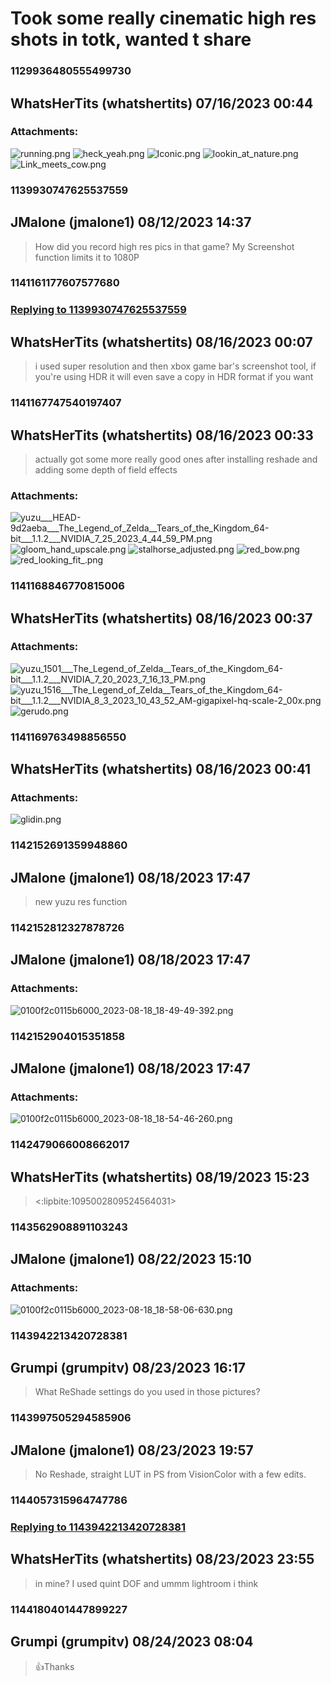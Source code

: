 # Took some really cinematic high res shots in totk, wanted t share
### 1129936480555499730
## WhatsHerTits (whatshertits) 07/16/2023 00:44 

> 
### Attachments: 
![running.png](https://yuzudiscordbackup.s3.us-west-2.amazonaws.com/files-media/1129936480555499730_running.png)
![heck_yeah.png](https://yuzudiscordbackup.s3.us-west-2.amazonaws.com/files-media/1129936480555499730_heck_yeah.png)
![Iconic.png](https://yuzudiscordbackup.s3.us-west-2.amazonaws.com/files-media/1129936480555499730_Iconic.png)
![lookin_at_nature.png](https://yuzudiscordbackup.s3.us-west-2.amazonaws.com/files-media/1129936480555499730_lookin_at_nature.png)
![Link_meets_cow.png](https://yuzudiscordbackup.s3.us-west-2.amazonaws.com/files-media/1129936480555499730_Link_meets_cow.png)

### 1139930747625537559
## JMalone (jmalone1) 08/12/2023 14:37 

> How did you record high res pics in that game? My Screenshot function limits it to 1080P

### 1141161177607577680
### [Replying to 1139930747625537559](#1139930747625537559)
## WhatsHerTits (whatshertits) 08/16/2023 00:07 

> i used super resolution and then xbox game bar's screenshot tool, if you're using HDR it will even save a copy in HDR format if you want

### 1141167747540197407
## WhatsHerTits (whatshertits) 08/16/2023 00:33 

> actually got some more really good ones after installing reshade and adding some depth of field effects
### Attachments: 
![yuzu___HEAD-9d2aeba___The_Legend_of_Zelda__Tears_of_the_Kingdom_64-bit___1.1.2___NVIDIA_7_25_2023_4_44_59_PM.png](https://yuzudiscordbackup.s3.us-west-2.amazonaws.com/files-media/1141167747540197407_yuzu___HEAD-9d2aeba___The_Legend_of_Zelda__Tears_of_the_Kingdom_64-bit___1.1.2___NVIDIA_7_25_2023_4_44_59_PM.png)
![gloom_hand_upscale.png](https://yuzudiscordbackup.s3.us-west-2.amazonaws.com/files-media/1141167747540197407_gloom_hand_upscale.png)
![stalhorse_adjusted.png](https://yuzudiscordbackup.s3.us-west-2.amazonaws.com/files-media/1141167747540197407_stalhorse_adjusted.png)
![red_bow.png](https://yuzudiscordbackup.s3.us-west-2.amazonaws.com/files-media/1141167747540197407_red_bow.png)
![red_looking_fit_.png](https://yuzudiscordbackup.s3.us-west-2.amazonaws.com/files-media/1141167747540197407_red_looking_fit_.png)

### 1141168846770815006
## WhatsHerTits (whatshertits) 08/16/2023 00:37 

> 
### Attachments: 
![yuzu_1501___The_Legend_of_Zelda__Tears_of_the_Kingdom_64-bit___1.1.2___NVIDIA_7_20_2023_7_16_13_PM.png](https://yuzudiscordbackup.s3.us-west-2.amazonaws.com/files-media/1141168846770815006_yuzu_1501___The_Legend_of_Zelda__Tears_of_the_Kingdom_64-bit___1.1.2___NVIDIA_7_20_2023_7_16_13_PM.png)
![yuzu_1516___The_Legend_of_Zelda__Tears_of_the_Kingdom_64-bit___1.1.2___NVIDIA_8_3_2023_10_43_52_AM-gigapixel-hq-scale-2_00x.png](https://yuzudiscordbackup.s3.us-west-2.amazonaws.com/files-media/1141168846770815006_yuzu_1516___The_Legend_of_Zelda__Tears_of_the_Kingdom_64-bit___1.1.2___NVIDIA_8_3_2023_10_43_52_AM-gigapixel-hq-scale-2_00x.png)
![gerudo.png](https://yuzudiscordbackup.s3.us-west-2.amazonaws.com/files-media/1141168846770815006_gerudo.png)

### 1141169763498856550
## WhatsHerTits (whatshertits) 08/16/2023 00:41 

> 
### Attachments: 
![glidin.png](https://yuzudiscordbackup.s3.us-west-2.amazonaws.com/files-media/1141169763498856550_glidin.png)

### 1142152691359948860
## JMalone (jmalone1) 08/18/2023 17:47 

> new yuzu res function

### 1142152812327878726
## JMalone (jmalone1) 08/18/2023 17:47 

> 
### Attachments: 
![0100f2c0115b6000_2023-08-18_18-49-49-392.png](https://yuzudiscordbackup.s3.us-west-2.amazonaws.com/files-media/1142152812327878726_0100f2c0115b6000_2023-08-18_18-49-49-392.png)

### 1142152904015351858
## JMalone (jmalone1) 08/18/2023 17:47 

> 
### Attachments: 
![0100f2c0115b6000_2023-08-18_18-54-46-260.png](https://yuzudiscordbackup.s3.us-west-2.amazonaws.com/files-media/1142152904015351858_0100f2c0115b6000_2023-08-18_18-54-46-260.png)

### 1142479066008662017
## WhatsHerTits (whatshertits) 08/19/2023 15:23 

> <:lipbite:1095002809524564031>

### 1143562908891103243
## JMalone (jmalone1) 08/22/2023 15:10 

> 
### Attachments: 
![0100f2c0115b6000_2023-08-18_18-58-06-630.png](https://yuzudiscordbackup.s3.us-west-2.amazonaws.com/files-media/1143562908891103243_0100f2c0115b6000_2023-08-18_18-58-06-630.png)

### 1143942213420728381
## Grumpi (grumpitv) 08/23/2023 16:17 

> What ReShade settings do you used in those pictures?

### 1143997505294585906
## JMalone (jmalone1) 08/23/2023 19:57 

> No Reshade, straight LUT in PS from VisionColor with a few edits.

### 1144057315964747786
### [Replying to 1143942213420728381](#1143942213420728381)
## WhatsHerTits (whatshertits) 08/23/2023 23:55 

> in mine? I used quint DOF and ummm lightroom i think

### 1144180401447899227
## Grumpi (grumpitv) 08/24/2023 08:04 

> 👍Thanks

